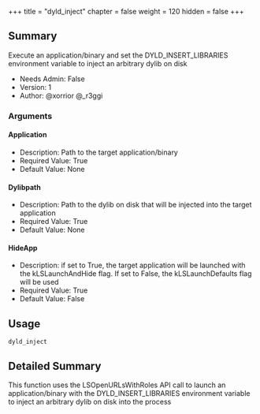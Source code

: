 +++
title = "dyld_inject"
chapter = false
weight = 120
hidden = false
+++

## Summary
Execute an application/binary and set the DYLD_INSERT_LIBRARIES environment variable to inject an arbitrary dylib on disk

- Needs Admin: False
- Version: 1
- Author: @xorrior @_r3ggi

### Arguments

#### Application

- Description: Path to the target application/binary
- Required Value: True
- Default Value: None

#### Dylibpath

- Description: Path to the dylib on disk that will be injected into the target application
- Required Value: True
- Default Value: None

#### HideApp

- Description: if set to True, the target application will be launched with the kLSLaunchAndHide flag. If set to False, the kLSLaunchDefaults flag will be used
- Required Value: True
- Default Value: False

## Usage
```
dyld_inject
```

## Detailed Summary
This function uses the LSOpenURLsWithRoles API call to launch an application/binary with the DYLD_INSERT_LIBRARIES environment variable to inject an arbitrary dylib on disk into the process
